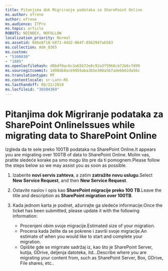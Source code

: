 ```yaml
---
title: Pitanjima dok Migriranje podataka za SharePoint Online
ms.author: efrene
author: efrene
ms.audience: ITPro
ms.topic: article
ROBOTS: NOINDEX, NOFOLLOW
localization_priority: Normal
ms.assetid: 686e8f18-b871-4dd2-864f-8562947ab583
ms.collection: Adm_O365
ms.custom:
- "5300030"
- "1885"
ms.openlocfilehash: d8bdf0ac6c3a65b72e8c92a3f5960cb72b6cfd99
ms.sourcegitcommit: 1d98db8acb9959aba3b5e308a567ade6b62da56c
ms.translationtype: MT
ms.contentlocale: sr-Latn-RS
ms.lasthandoff: 08/22/2019
ms.locfileid: "36504369"
---
```

# <a name="issues-while-migrating-data-to-sharepoint-online"></a><span data-ttu-id="6ee1a-102">Pitanjima dok Migriranje podataka za SharePoint Online</span><span class="sxs-lookup"><span data-stu-id="6ee1a-102">Issues while migrating data to SharePoint Online</span></span>

<span data-ttu-id="6ee1a-103">Izgleda da te sele preko 100TB podataka na SharePoint Online.</span><span class="sxs-lookup"><span data-stu-id="6ee1a-103">It appears you are migrating over 100TB of data to SharePoint Online.</span></span> <span data-ttu-id="6ee1a-104">Molim vas, pratite sledeće korake pa smo mogu što pre da ti pomognem.</span><span class="sxs-lookup"><span data-stu-id="6ee1a-104">Please follow the steps below so we may assist you as soon as possible.</span></span> 

1. <span data-ttu-id="6ee1a-105">Izaberite **novi servis zahteva**, a zatim **zatražite novu uslugu**.</span><span class="sxs-lookup"><span data-stu-id="6ee1a-105">Select **New Service Request**, and then **New Service Request**.</span></span> 
2. <span data-ttu-id="6ee1a-106">Ostavite naslov i opis kao **SharePoint migracije preko 100 TB**.</span><span class="sxs-lookup"><span data-stu-id="6ee1a-106">Leave the title and description as **SharePoint migration over 100TB**.</span></span>
3. <span data-ttu-id="6ee1a-107">Kada jednom karta je podnet, ažurirajte ga sledeće informacije:</span><span class="sxs-lookup"><span data-stu-id="6ee1a-107">Once the ticket has been submitted, please update it with the following information:</span></span> 

    - <span data-ttu-id="6ee1a-108">Procenjeni obim svoje migracije.</span><span class="sxs-lookup"><span data-stu-id="6ee1a-108">Estimated size of your migration.</span></span>
    - <span data-ttu-id="6ee1a-109">Procena kada želite da se pokrene i završi svoje migracije.</span><span class="sxs-lookup"><span data-stu-id="6ee1a-109">An estimate of when you would like to start and complete your migration.</span></span>
    - <span data-ttu-id="6ee1a-110">Opišite gde se migrirate sadržaj iz, kao što je SharePoint Server, kutija, GDrive, deljenja datoteka, itd...</span><span class="sxs-lookup"><span data-stu-id="6ee1a-110">Describe where you are migrating your content from, such as SharePoint Server, Box, GDrive, File shares, etc..</span></span>


  

